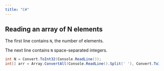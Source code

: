 ```yaml
---
title: "C#"
---
```


## Reading an array of N elements

The first line contains `N`, the number of elements.

The next line contains `N` space-separated integers.

```csharp
int N = Convert.ToInt32(Console.ReadLine());
int[] arr = Array.ConvertAll(Console.ReadLine().Split(' '), Convert.ToInt32);
```
